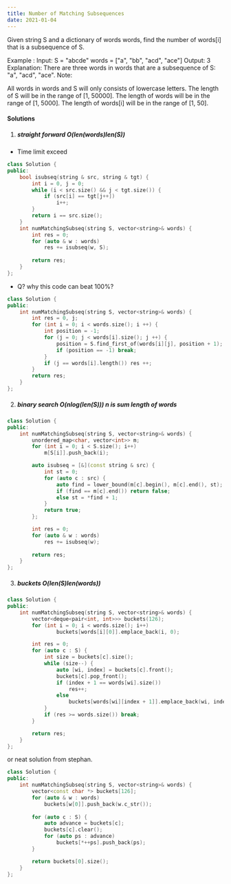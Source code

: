 ```yaml
---
title: Number of Matching Subsequences
date: 2021-01-04
---
```

Given string S and a dictionary of words words, find the number of words[i] that is a subsequence of S.

Example :
Input: 
S = "abcde"
words = ["a", "bb", "acd", "ace"]
Output: 3
Explanation: There are three words in words that are a subsequence of S: "a", "acd", "ace".
Note:

All words in words and S will only consists of lowercase letters.
The length of S will be in the range of [1, 50000].
The length of words will be in the range of [1, 5000].
The length of words[i] will be in the range of [1, 50].

#### Solutions

1. ##### straight forward O(len(words)len(S))

- Time limit exceed

```cpp
class Solution {
public:
    bool isubseq(string & src, string & tgt) {
        int i = 0, j = 0;
        while (i < src.size() && j < tgt.size()) {
            if (src[i] == tgt[j++])
                i++;
        }
        return i == src.size();
    }
    int numMatchingSubseq(string S, vector<string>& words) {
        int res = 0;
        for (auto & w : words)
            res += isubseq(w, S);
        
        return res;
    }
};
```

- Q? why this code can beat 100%?

```cpp
class Solution {
public:
    int numMatchingSubseq(string S, vector<string>& words) {
        int res = 0, j;
        for (int i = 0; i < words.size(); i ++) {
            int position = -1;
            for (j = 0; j < words[i].size(); j ++) {
                position = S.find_first_of(words[i][j], position + 1);
                if (position == -1) break;
            }
            if (j == words[i].length()) res ++;
        }
        return res;
    }
};

```


2. ##### binary search O(nlog(len(S))) n is sum length of words

```cpp
class Solution {
public:
    int numMatchingSubseq(string S, vector<string>& words) {
        unordered_map<char, vector<int>> m;
        for (int i = 0; i < S.size(); i++)
            m[S[i]].push_back(i);

        auto isubseq = [&](const string & src) {
            int st = 0;
            for (auto c : src) {
                auto find = lower_bound(m[c].begin(), m[c].end(), st);
                if (find == m[c].end()) return false;
                else st = *find + 1;
            }
            return true;
        };

        int res = 0;
        for (auto & w : words)
            res += isubseq(w);
        
        return res;
    }
};
```

3. ##### buckets O(len(S)len(words))

```cpp
class Solution {
public:
    int numMatchingSubseq(string S, vector<string>& words) {
        vector<deque<pair<int, int>>> buckets(126);
        for (int i = 0; i < words.size(); i++)
                buckets[words[i][0]].emplace_back(i, 0);

        int res = 0;
        for (auto c : S) {
            int size = buckets[c].size();
            while (size--) {
                auto [wi, index] = buckets[c].front();
                buckets[c].pop_front();
                if (index + 1 == words[wi].size())
                    res++;
                else
                    buckets[words[wi][index + 1]].emplace_back(wi, index + 1);
            }
            if (res >= words.size()) break;
        }

        return res;
    }
};
```

or neat solution from stephan.

```cpp
class Solution {
public:
    int numMatchingSubseq(string S, vector<string>& words) {
        vector<const char *> buckets[126];
        for (auto & w : words)
            buckets[w[0]].push_back(w.c_str());
        
        for (auto c : S) {
            auto advance = buckets[c];
            buckets[c].clear();
            for (auto ps : advance)
                buckets[*++ps].push_back(ps);
        }

        return buckets[0].size();
    }
};
```